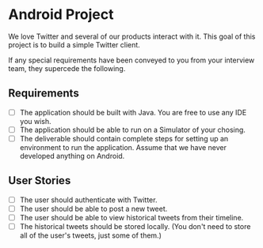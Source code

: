 # Android Project

We love Twitter and several of our products interact with it. This goal of this
project is to build a simple Twitter client.

If any special requirements have been conveyed to you from your interview
team, they supercede the following.

## Requirements

- [ ] The application should be built with Java. You are free to use any IDE you wish.
- [ ] The application should be able to run on a Simulator of your chosing.
- [ ] The deliverable should contain complete steps for setting up an environment to run the application. Assume that we have never developed anything on Android.

## User Stories

- [ ] The user should authenticate with Twitter.
- [ ] The user should be able to post a new tweet.
- [ ] The user should be able to view historical tweets from their timeline.
- [ ] The historical tweets should be stored locally. (You don't need to store
  all of the user's tweets, just some of them.)
